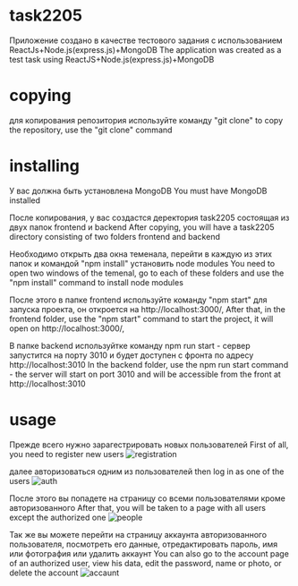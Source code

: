 # task2205
Приложение создано в качестве тестового задания с использованием ReactJs+Node.js(express.js)+MongoDB
The application was created as a test task using ReactJS+Node.js(express.js)+MongoDB

# copying
для копирования репозитория используйте команду "git clone"
to copy the repository, use the "git clone" command

# installing 
У вас должна быть установлена MongoDB
You must have MongoDB installed

После копирования, у вас создастся деректория task2205 состоящая из двух папок frontend и backend
After copying, you will have a task2205 directory consisting of two folders frontend and backend

Необходимо открыть два окна теменала, перейти в каждую из этих папок и командой "npm install" установить node modules
You need to open two windows of the temenal, go to each of these folders and use the "npm install" command to install node modules

После этого в папке frontend используйте команду "npm start" для запуска проекта, он откроется на http://localhost:3000/, 
After that, in the frontend folder, use the "npm start" command to start the project, it will open on http://localhost:3000/,

В папке backend используйтке команду npm run start - сервер запустится на порту 3010 и будет доступен с фронта по адресу http://localhost:3010
In the backend folder, use the npm run start command - the server will start on port 3010 and will be accessible from the front at http://localhost:3010

# usage
Прежде всего нужно зарагестрировать новых пользователей
First of all, you need to register new users
![registration](https://github.com/PGVlasov/task2205/assets/47336018/7b4d3488-1469-4018-9624-190a309e3e11)

далее авторизоваться одним из пользователей
then log in as one of the users
![auth](https://github.com/PGVlasov/task2205/assets/47336018/808cfbc7-4081-4550-8830-ae0b8824bf9d)

После этого вы попадете на страницу со всеми пользователями кроме авторизованного
After that, you will be taken to a page with all users except the authorized one
![people](https://github.com/PGVlasov/task2205/assets/47336018/408e010d-9903-4e0e-850e-6e4d4f6192a0)

Так же вы можете перейти на страницу аккаунта авторизованного пользователя, 
посмотреть его данные, отредактировать пароль, имя или фотография или удалить аккаунт
You can also go to the account page of an authorized user,
view his data, edit the password, name or photo, or delete the account
![accaunt](https://github.com/PGVlasov/task2205/assets/47336018/497be033-9ad1-431e-876e-56750805be3d)



